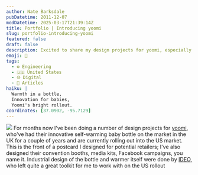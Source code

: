 ```yaml
---
author: Nate Barksdale
pubDatetime: 2011-12-07
modDatetime: 2025-03-17T21:39:14Z
title: Portfolio | Introducing yoomi
slug: portfolio-introducing-yoomi
featured: false
draft: false
description: Excited to share my design projects for yoomi, especially their innovative self-warming baby bottle making waves in the US market.
emoji: 🍼
tags:
  - ⚙️ Engineering
  - 🇺🇸 United States
  - 🌐 Digital
  - 📖 Articles
haiku: |
  Warmth in a bottle,  
  Innovation for babies,  
  Yoomi's bright rollout.
coordinates: [37.0902, -95.7129]
---
```


![](@assets/images/intro_yoomi.jpg) For months now I've been doing a number of design projects for [yoomi](http://www.yoomi.com), who've had their innovative self-warming baby bottle on the market in the UK for a couple of years and are currently rolling out into the US market. This is the front of a postcard I designed for potential retailers; I've also designed their convention booths, media kits, Facebook campaigns, you name it. Industrial design of the bottle and warmer itself were done by [IDEO](http://www.ideo.com/), who left quite a great toolkit for me to work with on the US rollout
